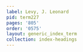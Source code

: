 ```yaml
---
label: Levy, J. Leonard
pid: term227
pages: '805'
order: '0575'
layout: generic_index_term
collection: index-headings
---
```

